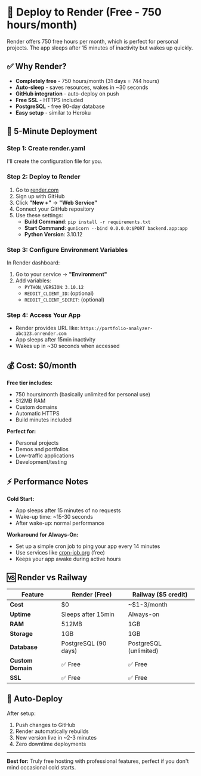 # 🎨 Deploy to Render (Free - 750 hours/month)

Render offers 750 free hours per month, which is perfect for personal projects. The app sleeps after 15 minutes of inactivity but wakes up quickly.

## ✅ Why Render?
- **Completely free** - 750 hours/month (31 days = 744 hours)
- **Auto-sleep** - saves resources, wakes in ~30 seconds
- **GitHub integration** - auto-deploy on push
- **Free SSL** - HTTPS included
- **PostgreSQL** - free 90-day database
- **Easy setup** - similar to Heroku

## 🚀 5-Minute Deployment

### Step 1: Create render.yaml
I'll create the configuration file for you.

### Step 2: Deploy to Render
1. Go to [render.com](https://render.com)
2. Sign up with GitHub
3. Click **"New +"** → **"Web Service"**
4. Connect your GitHub repository
5. Use these settings:
   - **Build Command**: `pip install -r requirements.txt`
   - **Start Command**: `gunicorn --bind 0.0.0.0:$PORT backend.app:app`
   - **Python Version**: 3.10.12

### Step 3: Configure Environment Variables
In Render dashboard:
1. Go to your service → **"Environment"**
2. Add variables:
   - `PYTHON_VERSION`: `3.10.12`
   - `REDDIT_CLIENT_ID`: (optional)
   - `REDDIT_CLIENT_SECRET`: (optional)

### Step 4: Access Your App
- Render provides URL like: `https://portfolio-analyzer-abc123.onrender.com`
- App sleeps after 15min inactivity
- Wakes up in ~30 seconds when accessed

## 💰 Cost: $0/month

**Free tier includes:**
- 750 hours/month (basically unlimited for personal use)
- 512MB RAM
- Custom domains
- Automatic HTTPS
- Build minutes included

**Perfect for:**
- Personal projects
- Demos and portfolios
- Low-traffic applications
- Development/testing

## ⚡ Performance Notes

**Cold Start:**
- App sleeps after 15 minutes of no requests
- Wake-up time: ~15-30 seconds
- After wake-up: normal performance

**Workaround for Always-On:**
- Set up a simple cron job to ping your app every 14 minutes
- Use services like [cron-job.org](https://cron-job.org) (free)
- Keeps your app awake during active hours

## 🆚 Render vs Railway

| Feature | Render (Free) | Railway ($5 credit) |
|---------|---------------|-------------------|
| **Cost** | $0 | ~$1-3/month |
| **Uptime** | Sleeps after 15min | Always-on |
| **RAM** | 512MB | 1GB |
| **Storage** | 1GB | 1GB |
| **Database** | PostgreSQL (90 days) | PostgreSQL (unlimited) |
| **Custom Domain** | ✅ Free | ✅ Free |
| **SSL** | ✅ Free | ✅ Free |

## 🔄 Auto-Deploy

After setup:
1. Push changes to GitHub
2. Render automatically rebuilds
3. New version live in ~2-3 minutes
4. Zero downtime deployments

---

**Best for:** Truly free hosting with professional features, perfect if you don't mind occasional cold starts.